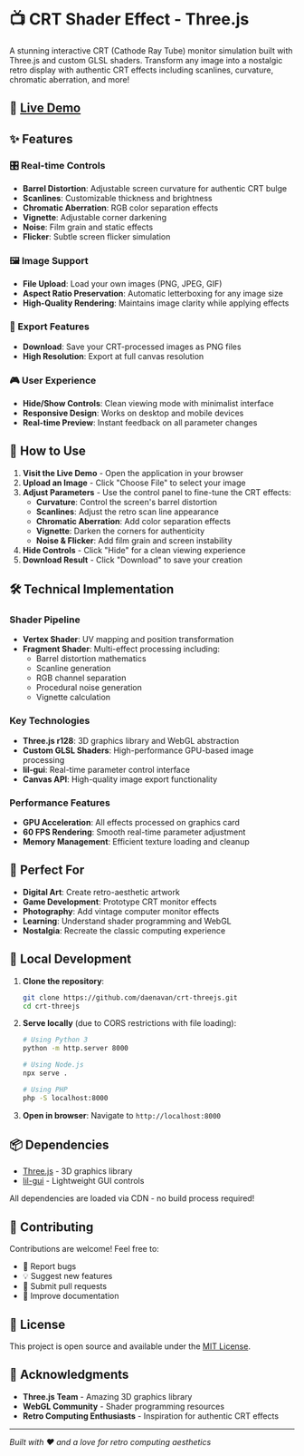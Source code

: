 # 📺 CRT Shader Effect - Three.js

A stunning interactive CRT (Cathode Ray Tube) monitor simulation built with Three.js and custom GLSL shaders. Transform any image into a nostalgic retro display with authentic CRT effects including scanlines, curvature, chromatic aberration, and more!

## 🚀 [Live Demo](https://daenavan.github.io/crt-threejs/)

## ✨ Features

### 🎛️ Real-time Controls

- **Barrel Distortion**: Adjustable screen curvature for authentic CRT bulge
- **Scanlines**: Customizable thickness and brightness
- **Chromatic Aberration**: RGB color separation effects
- **Vignette**: Adjustable corner darkening
- **Noise**: Film grain and static effects
- **Flicker**: Subtle screen flicker simulation

### 🖼️ Image Support

- **File Upload**: Load your own images (PNG, JPEG, GIF)
- **Aspect Ratio Preservation**: Automatic letterboxing for any image size
- **High-Quality Rendering**: Maintains image clarity while applying effects

### 💾 Export Features

- **Download**: Save your CRT-processed images as PNG files
- **High Resolution**: Export at full canvas resolution

### 🎮 User Experience

- **Hide/Show Controls**: Clean viewing mode with minimalist interface
- **Responsive Design**: Works on desktop and mobile devices
- **Real-time Preview**: Instant feedback on all parameter changes

## 🎯 How to Use

1. **Visit the Live Demo** - Open the application in your browser
2. **Upload an Image** - Click "Choose File" to select your image
3. **Adjust Parameters** - Use the control panel to fine-tune the CRT effects:
   - **Curvature**: Control the screen's barrel distortion
   - **Scanlines**: Adjust the retro scan line appearance
   - **Chromatic Aberration**: Add color separation effects
   - **Vignette**: Darken the corners for authenticity
   - **Noise & Flicker**: Add film grain and screen instability
4. **Hide Controls** - Click "Hide" for a clean viewing experience
5. **Download Result** - Click "Download" to save your creation

## 🛠️ Technical Implementation

### Shader Pipeline

- **Vertex Shader**: UV mapping and position transformation
- **Fragment Shader**: Multi-effect processing including:
  - Barrel distortion mathematics
  - Scanline generation
  - RGB channel separation
  - Procedural noise generation
  - Vignette calculation

### Key Technologies

- **Three.js r128**: 3D graphics library and WebGL abstraction
- **Custom GLSL Shaders**: High-performance GPU-based image processing
- **lil-gui**: Real-time parameter control interface
- **Canvas API**: High-quality image export functionality

### Performance Features

- **GPU Acceleration**: All effects processed on graphics card
- **60 FPS Rendering**: Smooth real-time parameter adjustment
- **Memory Management**: Efficient texture loading and cleanup

## 🎨 Perfect For

- **Digital Art**: Create retro-aesthetic artwork
- **Game Development**: Prototype CRT monitor effects
- **Photography**: Add vintage computer monitor effects
- **Learning**: Understand shader programming and WebGL
- **Nostalgia**: Recreate the classic computing experience

## 🚀 Local Development

1. **Clone the repository**:

   ```bash
   git clone https://github.com/daenavan/crt-threejs.git
   cd crt-threejs
   ```

2. **Serve locally** (due to CORS restrictions with file loading):

   ```bash
   # Using Python 3
   python -m http.server 8000

   # Using Node.js
   npx serve .

   # Using PHP
   php -S localhost:8000
   ```

3. **Open in browser**: Navigate to `http://localhost:8000`

## 📦 Dependencies

- [Three.js](https://threejs.org/) - 3D graphics library
- [lil-gui](https://lil-gui.georgealways.com/) - Lightweight GUI controls

All dependencies are loaded via CDN - no build process required!

## 🤝 Contributing

Contributions are welcome! Feel free to:

- 🐛 Report bugs
- 💡 Suggest new features
- 🔧 Submit pull requests
- 📖 Improve documentation

## 📄 License

This project is open source and available under the [MIT License](LICENSE).

## 🙏 Acknowledgments

- **Three.js Team** - Amazing 3D graphics library
- **WebGL Community** - Shader programming resources
- **Retro Computing Enthusiasts** - Inspiration for authentic CRT effects

---

_Built with ❤️ and a love for retro computing aesthetics_
